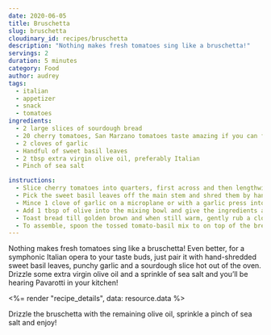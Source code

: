 ```yaml
---
date: 2020-06-05
title: Bruschetta
slug: bruschetta
cloudinary_id: recipes/bruschetta
description: "Nothing makes fresh tomatoes sing like a bruschetta!"
servings: 2
duration: 5 minutes
category: Food
author: audrey
tags:
  - italian
  - appetizer
  - snack
  - tomatoes
ingredients:
  - 2 large slices of sourdough bread
  - 20 cherry tomatoes, San Marzano tomatoes taste amazing if you can find it
  - 2 cloves of garlic
  - Handful of sweet basil leaves
  - 2 tbsp extra virgin olive oil, preferably Italian
  - Pinch of sea salt

instructions:
  - Slice cherry tomatoes into quarters, first across and then lengthwise and put into a mixing bowl.
  - Pick the sweet basil leaves off the main stem and shred them by hand into mixing bowl
  - Mince 1 clove of garlic on a microplane or with a garlic press into mixing bowl
  - Add 1 tbsp of olive into the mixing bowl and give the ingredients a gentle toss for an even distribution of garlic.
  - Toast bread till golden brown and when still warm, gently rub a clove of garlic over the bread.
  - To assemble, spoon the tossed tomato-basil mix to on top of the bread.
---
```


Nothing makes fresh tomatoes sing like a bruschetta! Even better, for a symphonic Italian opera to your taste buds, just pair it with hand-shredded sweet basil leaves, punchy garlic and a sourdough slice hot out of the oven. Drizzle some extra virgin olive oil and a sprinkle of sea salt and you’ll be hearing Pavarotti in your kitchen!

<%= render "recipe_details", data: resource.data %>

Drizzle the bruschetta with the remaining olive oil, sprinkle a pinch of sea salt and enjoy!
